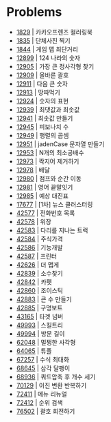 # Problems

- [1829](https://programmers.co.kr/learn/courses/30/lessons/1829?language=java) | 카카오프렌즈 컬러링북
- [1835](https://programmers.co.kr/learn/courses/30/lessons/1835?language=java) | 단체사진 찍기
- [1844](https://programmers.co.kr/learn/courses/30/lessons/1844?language=java) | 게임 맵 최단거리
- [12899](https://programmers.co.kr/learn/courses/30/lessons/12899?language=java) | 124 나라의 숫자
- [12905](https://programmers.co.kr/learn/courses/30/lessons/12905?language=java) | 가장 큰 정사각형 찾기
- [12909](https://programmers.co.kr/learn/courses/30/lessons/12909?language=java) | 올바른 괄호
- [12911](https://programmers.co.kr/learn/courses/30/lessons/12911?language=java) | 다음 큰 숫자
- [12913](https://programmers.co.kr/learn/courses/30/lessons/12913?language=java) | 땅따먹기
- [12924](https://programmers.co.kr/learn/courses/30/lessons/12924?language=java) | 숫자의 표현
- [12939](https://programmers.co.kr/learn/courses/30/lessons/12939?language=java) | 최댓값과 최솟값
- [12941](https://programmers.co.kr/learn/courses/30/lessons/12941?language=java) | 최솟값 만들기
- [12945](https://programmers.co.kr/learn/courses/30/lessons/12945?language=java) | 피보나치 수
- [12949](https://programmers.co.kr/learn/courses/30/lessons/12949?language=java) | 행렬의 곱셈
- [12951](https://programmers.co.kr/learn/courses/30/lessons/12951?language=java) | jadenCase 문자열 만들기
- [12953](https://programmers.co.kr/learn/courses/30/lessons/12953?language=java) | N개의 최소공배수
- [12973](https://programmers.co.kr/learn/courses/30/lessons/12973?language=java) | 짝지어 제거하기
- [12978](https://programmers.co.kr/learn/courses/30/lessons/12978?language=java) | 배달
- [12980](https://programmers.co.kr/learn/courses/30/lessons/12980?language=java) | 점프와 순간 이동
- [12981](https://programmers.co.kr/learn/courses/30/lessons/12981?language=java) | 영어 끝말잇기
- [12985](https://programmers.co.kr/learn/courses/30/lessons/12985?language=java) | 예상 대진표
- [17677](https://programmers.co.kr/learn/courses/30/lessons/17677?language=java) | [1차] 뉴스 클러스터링
- [42577](https://programmers.co.kr/learn/courses/30/lessons/42577?language=java) | 전화번호 목록
- [42578](https://programmers.co.kr/learn/courses/30/lessons/42578?language=java) | 위장
- [42583](https://programmers.co.kr/learn/courses/30/lessons/42583?language=java) | 다리를 지나는 트럭
- [42584](https://programmers.co.kr/learn/courses/30/lessons/42584?language=java) | 주식가격
- [42586](https://programmers.co.kr/learn/courses/30/lessons/42586?language=java) | 기능개발
- [42587](https://programmers.co.kr/learn/courses/30/lessons/42587?language=java) | 프린터
- [42626](https://programmers.co.kr/learn/courses/30/lessons/42626?language=java) | 더 맵게
- [42839](https://programmers.co.kr/learn/courses/30/lessons/42839?language=java) | 소수찾기
- [42842](https://programmers.co.kr/learn/courses/30/lessons/42842?language=java) | 카펫
- [42860](https://programmers.co.kr/learn/courses/30/lessons/42860?language=java) | 조이스틱
- [42883](https://programmers.co.kr/learn/courses/30/lessons/42883?language=java) | 큰 수 만들기
- [42885](https://programmers.co.kr/learn/courses/30/lessons/42885?language=java) | 구명보트
- [43165](https://programmers.co.kr/learn/courses/30/lessons/43165?language=java) | 타겟 넘버
- [49993](https://programmers.co.kr/learn/courses/30/lessons/49993?language=java) | 스킬트리
- [49994](https://programmers.co.kr/learn/courses/30/lessons/49994?language=java) | 방문 길이
- [62048](https://programmers.co.kr/learn/courses/30/lessons/62048?language=java) | 멀쩡한 사각형
- [64065](https://programmers.co.kr/learn/courses/30/lessons/64065?language=java) | 튜플
- [67257](https://programmers.co.kr/learn/courses/30/lessons/67257?language=java) | 수식 최대화
- [68645](https://programmers.co.kr/learn/courses/30/lessons/68645?language=java) | 삼각 달팽이
- [68936](https://programmers.co.kr/learn/courses/30/lessons/68936?language=java) | 쿼드압축 후 개수 세기
- [70129](https://programmers.co.kr/learn/courses/30/lessons/70129?language=java) | 이진 변환 반복하기
- [72411](https://programmers.co.kr/learn/courses/30/lessons/72411?language=java) | 메뉴 리뉴얼
- [72412](https://programmers.co.kr/learn/courses/30/lessons/72412?language=java) | 순위 검색
- [76502](https://programmers.co.kr/learn/courses/30/lessons/76502?language=java) | 괄호 회전하기